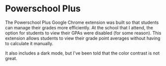 # Powerschool Plus
The Powerschool Plus Google Chrome extension was built so that students can manage their grades more efficiently. At the school that I attend, the option for students to view their GPAs were disabled (for some reason). This extension allows students to view their grade point averages without having to calculate it manually.

It also includes a dark mode, but I've been told that the color contrast is not great.
